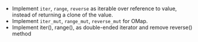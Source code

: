 * Implement `iter`, `range`, `reverse` as iterable over reference to
  value, instead of returning a clone of the value.
* Implement `iter_mut`, `range_mut`, `reverse_mut` for OMap.
* Implement iter(), range(), as double-ended iterator and remove
  reverse() method
